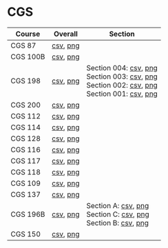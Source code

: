 # CGS

| Course | Overall | Section |
| ------ | ------- | ------- |
| CGS 87 | [csv](https://github.com/UCSD-Historical-Enrollment-Data/2024Spring/blob/main/overall/CGS%2087.csv), [png](https://raw.githubusercontent.com/UCSD-Historical-Enrollment-Data/2024Spring/main/plot_overall/CGS%2087.png) |  |
| CGS 100B | [csv](https://github.com/UCSD-Historical-Enrollment-Data/2024Spring/blob/main/overall/CGS%20100B.csv), [png](https://raw.githubusercontent.com/UCSD-Historical-Enrollment-Data/2024Spring/main/plot_overall/CGS%20100B.png) |  |
| CGS 198 | [csv](https://github.com/UCSD-Historical-Enrollment-Data/2024Spring/blob/main/overall/CGS%20198.csv), [png](https://raw.githubusercontent.com/UCSD-Historical-Enrollment-Data/2024Spring/main/plot_overall/CGS%20198.png) | Section 004: [csv](https://github.com/UCSD-Historical-Enrollment-Data/2024Spring/blob/main/section/CGS%20198_004.csv), [png](https://raw.githubusercontent.com/UCSD-Historical-Enrollment-Data/2024Spring/main/plot_section/CGS%20198_004.png)<br>Section 003: [csv](https://github.com/UCSD-Historical-Enrollment-Data/2024Spring/blob/main/section/CGS%20198_003.csv), [png](https://raw.githubusercontent.com/UCSD-Historical-Enrollment-Data/2024Spring/main/plot_section/CGS%20198_003.png)<br>Section 002: [csv](https://github.com/UCSD-Historical-Enrollment-Data/2024Spring/blob/main/section/CGS%20198_002.csv), [png](https://raw.githubusercontent.com/UCSD-Historical-Enrollment-Data/2024Spring/main/plot_section/CGS%20198_002.png)<br>Section 001: [csv](https://github.com/UCSD-Historical-Enrollment-Data/2024Spring/blob/main/section/CGS%20198_001.csv), [png](https://raw.githubusercontent.com/UCSD-Historical-Enrollment-Data/2024Spring/main/plot_section/CGS%20198_001.png) |
| CGS 200 | [csv](https://github.com/UCSD-Historical-Enrollment-Data/2024Spring/blob/main/overall/CGS%20200.csv), [png](https://raw.githubusercontent.com/UCSD-Historical-Enrollment-Data/2024Spring/main/plot_overall/CGS%20200.png) |  |
| CGS 112 | [csv](https://github.com/UCSD-Historical-Enrollment-Data/2024Spring/blob/main/overall/CGS%20112.csv), [png](https://raw.githubusercontent.com/UCSD-Historical-Enrollment-Data/2024Spring/main/plot_overall/CGS%20112.png) |  |
| CGS 114 | [csv](https://github.com/UCSD-Historical-Enrollment-Data/2024Spring/blob/main/overall/CGS%20114.csv), [png](https://raw.githubusercontent.com/UCSD-Historical-Enrollment-Data/2024Spring/main/plot_overall/CGS%20114.png) |  |
| CGS 128 | [csv](https://github.com/UCSD-Historical-Enrollment-Data/2024Spring/blob/main/overall/CGS%20128.csv), [png](https://raw.githubusercontent.com/UCSD-Historical-Enrollment-Data/2024Spring/main/plot_overall/CGS%20128.png) |  |
| CGS 116 | [csv](https://github.com/UCSD-Historical-Enrollment-Data/2024Spring/blob/main/overall/CGS%20116.csv), [png](https://raw.githubusercontent.com/UCSD-Historical-Enrollment-Data/2024Spring/main/plot_overall/CGS%20116.png) |  |
| CGS 117 | [csv](https://github.com/UCSD-Historical-Enrollment-Data/2024Spring/blob/main/overall/CGS%20117.csv), [png](https://raw.githubusercontent.com/UCSD-Historical-Enrollment-Data/2024Spring/main/plot_overall/CGS%20117.png) |  |
| CGS 118 | [csv](https://github.com/UCSD-Historical-Enrollment-Data/2024Spring/blob/main/overall/CGS%20118.csv), [png](https://raw.githubusercontent.com/UCSD-Historical-Enrollment-Data/2024Spring/main/plot_overall/CGS%20118.png) |  |
| CGS 109 | [csv](https://github.com/UCSD-Historical-Enrollment-Data/2024Spring/blob/main/overall/CGS%20109.csv), [png](https://raw.githubusercontent.com/UCSD-Historical-Enrollment-Data/2024Spring/main/plot_overall/CGS%20109.png) |  |
| CGS 137 | [csv](https://github.com/UCSD-Historical-Enrollment-Data/2024Spring/blob/main/overall/CGS%20137.csv), [png](https://raw.githubusercontent.com/UCSD-Historical-Enrollment-Data/2024Spring/main/plot_overall/CGS%20137.png) |  |
| CGS 196B | [csv](https://github.com/UCSD-Historical-Enrollment-Data/2024Spring/blob/main/overall/CGS%20196B.csv), [png](https://raw.githubusercontent.com/UCSD-Historical-Enrollment-Data/2024Spring/main/plot_overall/CGS%20196B.png) | Section A: [csv](https://github.com/UCSD-Historical-Enrollment-Data/2024Spring/blob/main/section/CGS%20196B_A.csv), [png](https://raw.githubusercontent.com/UCSD-Historical-Enrollment-Data/2024Spring/main/plot_section/CGS%20196B_A.png)<br>Section C: [csv](https://github.com/UCSD-Historical-Enrollment-Data/2024Spring/blob/main/section/CGS%20196B_C.csv), [png](https://raw.githubusercontent.com/UCSD-Historical-Enrollment-Data/2024Spring/main/plot_section/CGS%20196B_C.png)<br>Section B: [csv](https://github.com/UCSD-Historical-Enrollment-Data/2024Spring/blob/main/section/CGS%20196B_B.csv), [png](https://raw.githubusercontent.com/UCSD-Historical-Enrollment-Data/2024Spring/main/plot_section/CGS%20196B_B.png) |
| CGS 150 | [csv](https://github.com/UCSD-Historical-Enrollment-Data/2024Spring/blob/main/overall/CGS%20150.csv), [png](https://raw.githubusercontent.com/UCSD-Historical-Enrollment-Data/2024Spring/main/plot_overall/CGS%20150.png) |  |
